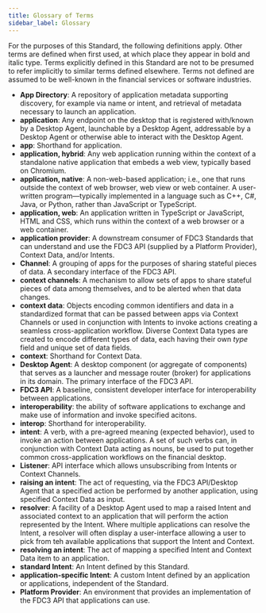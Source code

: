 ```yaml
---
title: Glossary of Terms
sidebar_label: Glossary
---
```


For the purposes of this Standard, the following definitions apply. Other terms are defined when first used, at which place they appear in bold and italic type. Terms explicitly defined in this Standard are not to be presumed to refer implicitly to similar terms defined elsewhere. Terms not defined are assumed to be well-known in the financial services or software industries.


- **App Directory**: A repository of application metadata supporting discovery, for example via name or intent, and retrieval of metadata necessary to launch an application.
- **application**: Any endpoint on the desktop that is registered with/known by a Desktop Agent, launchable by a Desktop Agent, addressable by a Desktop Agent or otherwise able to interact with the Desktop Agent.
- **app**: Shorthand for application.
- **application, hybrid**: Any web application running within the context of a standalone native application that embeds a web view, typically based on Chromium.
- **application, native**: A non-web-based application; i.e., one that runs outside the context of web browser, web view or web container. A user-written program—typically implemented in a language such as C++, C#, Java, or Python, rather than JavaScript or TypeScript.
- **application, web**: An application written in TypeScript or JavaScript, HTML and CSS, which runs within the context of a web browser or a web container.
- **application provider**: A downstream consumer of FDC3 Standards that can understand and use the FDC3 API (supplied by a Platform Provider), Context Data, and/or Intents.
- **Channel**: A grouping of apps for the purposes of sharing stateful pieces of data. A secondary interface of the FDC3 API.
- **context channels**: A mechanism to allow sets of apps to share stateful pieces of data among themselves, and to be alerted when that data changes.
- **context data**: Objects encoding common identifiers and data in a standardized format that can be passed between apps via Context Channels or used in conjunction with Intents to invoke actions creating a seamless cross-application workflow. Diverse Context Data types are created to encode different types of data, each having their own _type_ field and unique set of data fields. 
- **context**: Shorthand for Context Data.
- **Desktop Agent**: A desktop component (or aggregate of components) that serves as a launcher and message router (broker) for applications in its domain. The primary interface of the FDC3 API.
- **FDC3 API**: A baseline, consistent developer interface for interoperability between applications.
- **interoperability**: the ability of software applications to exchange and make use of information and invoke specified acitons.
- **interop**: Shorthand for interoperability.
- **intent**: A verb, with a pre-agreed meaning (expected behavior), used to invoke an action between applications. A set of such verbs can, in conjunction with Context Data acting as nouns, be used to put together common cross-application workflows on the financial desktop.
- **Listener**: API interface which allows unsubscribing from Intents or Context Channels.
- **raising an intent**: The act of requesting, via the FDC3 API/Desktop Agent that a specified action be performed by another application, using specified Context Data as input.
- **resolver**: A facility of a Desktop Agent used to map a raised Intent and associated context to an application that will perform the action represented by the Intent. Where multiple applications can resolve the Intent, a resolver will often display a user-interface allowing a user to pick from teh available applications that support the Intent and Context.
- **resolving an intent**: The act of mapping a specified Intent and Context Data item to an application.
- **standard Intent**: An Intent defined by this Standard.
- **application-specific Intent**: A custom Intent defined by an application or applications, independent of the Standard.
- **Platform Provider**: An environment that provides an implementation of the FDC3 API that applications can use.